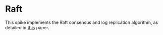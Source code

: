 # Raft

This spike implements the Raft consensus and log replication algorithm, as detailed in
[this](https://raft.github.io/raft.pdf) paper.
